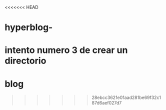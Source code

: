 <<<<<<< HEAD
# hyperblog-
intento numero 3 de crear un directorio 
=======
# blog
>>>>>>> 28ebcc3621e01aad281be69f32c187d6aef027d7
